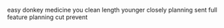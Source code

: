 easy donkey medicine you clean length younger closely planning sent full feature planning cut prevent